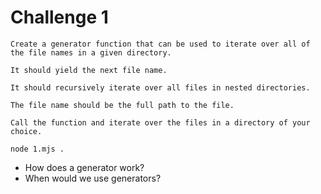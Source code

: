 # Challenge 1

```
Create a generator function that can be used to iterate over all of the file names in a given directory. 

It should yield the next file name.

It should recursively iterate over all files in nested directories.

The file name should be the full path to the file.

Call the function and iterate over the files in a directory of your choice.
```

`node 1.mjs .`

* How does a generator work?
* When would we use generators?